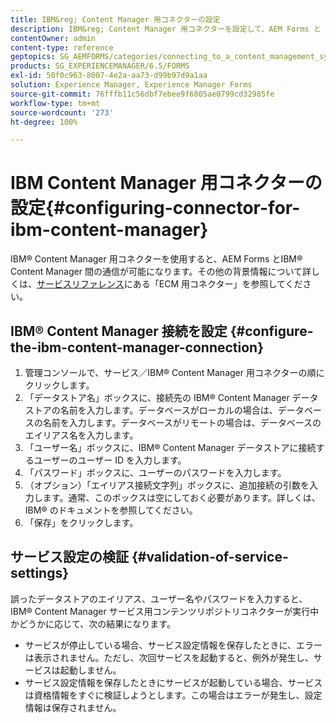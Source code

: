 ```yaml
---
title: IBM&reg; Content Manager 用コネクターの設定
description: IBM&reg; Content Manager 用コネクターを設定して、AEM Forms と IBM&reg; Content Manager 間の通信を有効にします。
contentOwner: admin
content-type: reference
geptopics: SG_AEMFORMS/categories/connecting_to_a_content_management_system
products: SG_EXPERIENCEMANAGER/6.5/FORMS
exl-id: 50f0c963-8007-4e2a-aa73-d99b97d9a1aa
solution: Experience Manager, Experience Manager Forms
source-git-commit: 76fffb11c56dbf7ebee9f6805ae0799cd32985fe
workflow-type: tm+mt
source-wordcount: '273'
ht-degree: 100%

---
```


# IBM Content Manager 用コネクターの設定{#configuring-connector-for-ibm-content-manager}

IBM® Content Manager 用コネクターを使用すると、AEM Forms とIBM® Content Manager 間の通信が可能になります。その他の背景情報について詳しくは、[サービスリファレンス](https://www.adobe.com/go/learn_aemforms_services_63)にある「ECM 用コネクター」を参照してください。

## IBM® Content Manager 接続を設定 {#configure-the-ibm-content-manager-connection}

1. 管理コンソールで、サービス／IBM® Content Manager 用コネクターの順にクリックします。
1. 「データストア名」ボックスに、接続先の IBM® Content Manager データストアの名前を入力します。データベースがローカルの場合は、データベースの名前を入力します。データベースがリモートの場合は、データベースのエイリアス名を入力します。
1. 「ユーザー名」ボックスに、IBM® Content Manager データストアに接続するユーザーのユーザー ID を入力します。
1. 「パスワード」ボックスに、ユーザーのパスワードを入力します。
1. （オプション）「エイリアス接続文字列」ボックスに、追加接続の引数を入力します。通常、このボックスは空にしておく必要があります。詳しくは、IBM® のドキュメントを参照してください。
1. 「保存」をクリックします。

## サービス設定の検証 {#validation-of-service-settings}

誤ったデータストアのエイリアス、ユーザー名やパスワードを入力すると、IBM® Content Manager サービス用コンテンツリポジトリコネクターが実行中かどうかに応じて、次の結果になります。

* サービスが停止している場合、サービス設定情報を保存したときに、エラーは表示されません。ただし、次回サービスを起動すると、例外が発生し、サービスは起動しません。
* サービス設定情報を保存したときにサービスが起動している場合、サービスは資格情報をすぐに検証しようとします。この場合はエラーが発生し、設定情報は保存されません。

